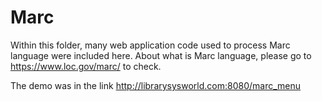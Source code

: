 # Marc

Within this folder, many web application code used to process Marc language were included here.
About what is Marc language, please go to https://www.loc.gov/marc/  to check.

The demo was in the link http://librarysysworld.com:8080/marc_menu
